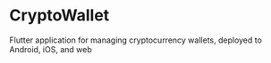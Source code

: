 # CryptoWallet

Flutter application for managing cryptocurrency wallets, deployed to Android, iOS, and web
